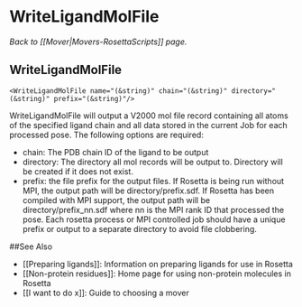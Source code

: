 # WriteLigandMolFile
*Back to [[Mover|Movers-RosettaScripts]] page.*
## WriteLigandMolFile

```
<WriteLigandMolFile name="(&string)" chain="(&string)" directory="(&string)" prefix="(&string)"/>
```

WriteLigandMolFile will output a V2000 mol file record containing all atoms of the specified ligand chain and all data stored in the current Job for each processed pose. The following options are required:

-   chain: The PDB chain ID of the ligand to be output
-   directory: The directory all mol records will be output to. Directory will be created if it does not exist.
-   prefix: the file prefix for the output files. If Rosetta is being run without MPI, the output path will be directory/prefix.sdf. If Rosetta has been compiled with MPI support, the output path will be directory/prefix\_nn.sdf where nn is the MPI rank ID that processed the pose. Each rosetta process or MPI controlled job should have a unique prefix or output to a separate directory to avoid file clobbering.


##See Also

* [[Preparing ligands]]: Information on preparing ligands for use in Rosetta
* [[Non-protein residues]]: Home page for using non-protein molecules in Rosetta
* [[I want to do x]]: Guide to choosing a mover
